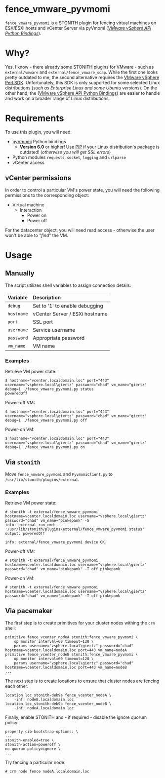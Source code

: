 # fence_vmware_pyvmomi
``fence_vmware_pyvmomi`` is a STONITH plugin for fencing virtual machines on ESX/ESXi hosts and vCenter Server via pyVmomi (*[VMware vSphere API Python Bindings](https://github.com/vmware/pyvmomi)*).

# Why?
Yes, I know - there already some STONITH plugins for VMware - such as ``external/vmware`` and ``external/fence_vmware_soap``. While the first one looks pretty outdated to me, the second alternative requires the [VMware vSphere Perl SDK](https://my.vmware.com/de/web/vmware/details?downloadGroup=VS-PERL-SDK65&productId=614). Unfortunately, this SDK is only supported for some selected Linux distributions (*such as Enterprise Linux and some Ubuntu versions*). On the other hand, the ([VMware vSphere API Python Bindings](https://github.com/vmware/pyvmomi)) are easier to handle and work on a broader range of Linux distributions.

# Requirements
To use this plugin, you will need:
- [pyVmomi](https://github.com/vmware/pyvmomi) Python bindings
  - **Version 6.0** or higher! Use [PIP](https://pypi.python.org) if your Linux distribution's package is outdated! (*otherwise you will get SSL errors*)
- Python modules ``requests``, ``socket``, ``logging`` and ``urlparse``
- vCenter access

## vCenter permissions
In order to control a particular VM's power state, you will need the following permissions to the corresponding object:
- Virtual machine
  - Interaction
    - Power on
    - Power off

For the datacenter object, you will need read access - otherwise the user won't be able to "*find*" the VM.

# Usage
## Manually
The script utilizes shell variables to assign connection details:

| Variable | Description |
|:---------|:------------|
| ``debug`` | Set to '1' to enable debugging |
| ``hostname`` | vCenter Server / ESXi hostname |
| ``port`` | SSL port |
| ``username`` | Service username |
| ``password`` | Appropriate password |
| ``vm_name`` | VM name |

### Examples
Retrieve VM power state:
```
$ hostname="vcenter.localdomain.loc" port="443" username="vsphere.local\giertz" password="chad" vm_name="giertz" debug=1 ./fence_vmware_pyvmomi.py status
poweredOff
```

Power-off VM:
```
$ hostname="vcenter.localdomain.loc" port="443" username="vsphere.local\giertz" password="chad" vm_name="giertz" debug=1 ./fence_vmware_pyvmomi.py off
```

Power-on VM:
```
$ hostname="vcenter.localdomain.loc" port="443" username="vsphere.local\giertz" password="chad" vm_name="giertz" debug=1 ./fence_vmware_pyvmomi.py on
```

## Via ``stonith``
Move ``fence_vmware_pyvmomi`` and ``PyvmomiClient.py`` to ``/usr/lib/stonith/plugins/external``.

### Examples
Retrieve VM power state:
```
# stonith -t external/fence_vmware_pyvmomi hostname=vcenter.localdomain.loc username="vsphere.local\giertz" password="chad" vm_name="pinkepank" -S
info: external_run_cmd: '/usr/lib/stonith/plugins/external/fence_vmware_pyvmomi status' output: poweredOff

info: external/fence_vmware_pyvmomi device OK.
```

Power-off VM:
```
# stonith -t external/fence_vmware_pyvmomi hostname=vcenter.localdomain.loc username="vsphere.local\giertz" password="chad" vm_name="pinkepank" -T off pinkepank
```

Power-on VM:
```
# stonith -t external/fence_vmware_pyvmomi hostname=vcenter.localdomain.loc username="vsphere.local\giertz" password="chad" vm_name="pinkepank" -T off pinkepank
```

## Via pacemaker
The first step is to create primitives for your cluster nodes withing the ``crm`` shell:
```
primitive fence_vcenter_nodeA stonith:fence_vmware_pyvmomi \
    op monitor interval=60 timeout=120 \
    params username="vsphere.local\giertz" password="chad" hostname=vcenter.localdomain.loc port=443 vm_name=nodeA
primitive fence_vcenter_nodeB stonith:fence_vmware_pyvmomi \
    op monitor interval=60 timeout=120 \
    params username="vsphere.local\giertz" password="chad" hostname=vcenter.localdomain.loc port=443 vm_name=nodeB
...
```

The next step is to create locations to ensure that cluster nodes are fencing each other:
```
location loc_stonith-deb9a fence_vcenter_nodeA \
	-inf: nodeB.localdomain.loc
location loc_stonith-deb9b fence_vcenter_nodeB \
   	-inf: nodeA.localdomain.loc
```

Finally, enable STONITH and - if required - disable the ignore quorum policy:
```
property cib-bootstrap-options: \
...
stonith-enabled=true \
stonith-action=poweroff \
no-quorum-policy=ignore \
...
```

Try fencing a particular node:
```
# crm node fence nodeA.localdomain.loc
```
